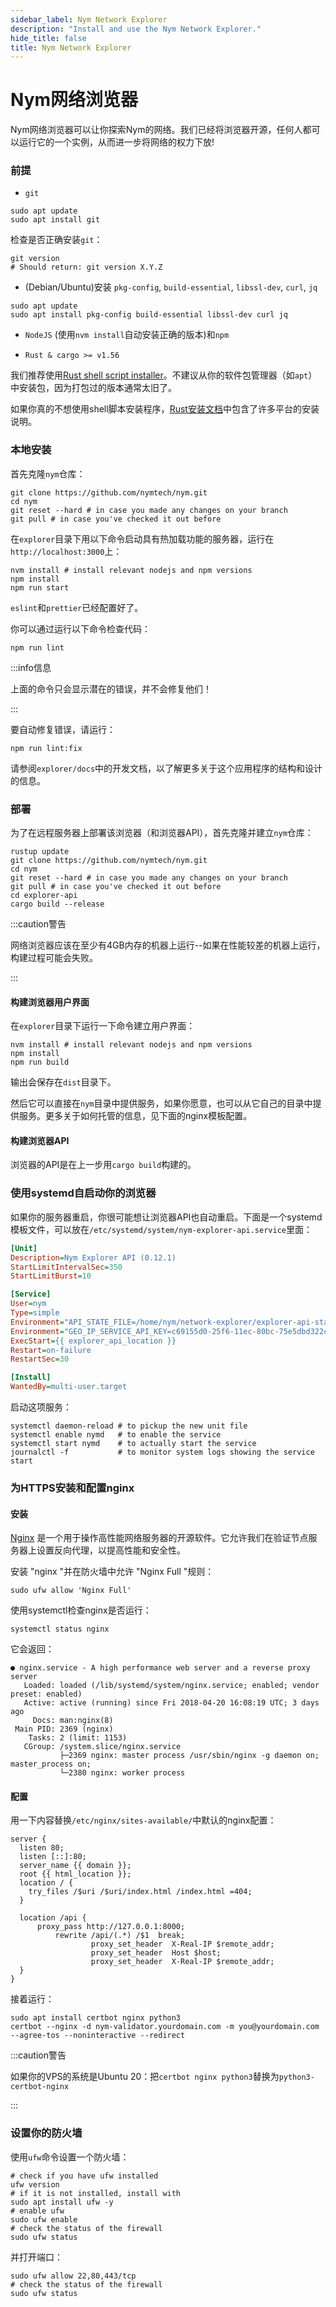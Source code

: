 ```yaml
---
sidebar_label: Nym Network Explorer
description: "Install and use the Nym Network Explorer."
hide_title: false
title: Nym Network Explorer
---
```


# Nym网络浏览器

Nym网络浏览器可以让你探索Nym的网络。我们已经将浏览器开源，任何人都可以运行它的一个实例，从而进一步将网络的权力下放! 

### 前提

- `git`

```
sudo apt update
sudo apt install git
```

检查是否正确安装`git`：

```
git version
# Should return: git version X.Y.Z
```

- (Debian/Ubuntu)安装 `pkg-config`, `build-essential`, `libssl-dev`, `curl`, `jq`

```
sudo apt update
sudo apt install pkg-config build-essential libssl-dev curl jq
```

- `NodeJS` (使用`nvm install`自动安装正确的版本)和`npm`

- `Rust & cargo >= v1.56`

我们推荐使用[Rust shell script installer](https://www.rust-lang.org/tools/install)。不建议从你的软件包管理器（如`apt`）中安装包，因为打包过的版本通常太旧了。

如果你真的不想使用shell脚本安装程序，[Rust安装文档](https://forge.rust-lang.org/infra/other-installation-methods.html)中包含了许多平台的安装说明。


### 本地安装

首先克隆`nym`仓库：

```
git clone https://github.com/nymtech/nym.git
cd nym
git reset --hard # in case you made any changes on your branch
git pull # in case you've checked it out before
```

在`explorer`目录下用以下命令启动具有热加载功能的服务器，运行在`http://localhost:3000`上：

```
nvm install # install relevant nodejs and npm versions 
npm install
npm run start
```

`eslint`和`prettier`已经配置好了。

你可以通过运行以下命令检查代码：

```
npm run lint
```

:::info信息

上面的命令只会显示潜在的错误，并不会修复他们！

:::

要自动修复错误，请运行：

```
npm run lint:fix
```

请参阅`explorer/docs`中的开发文档，以了解更多关于这个应用程序的结构和设计的信息。

### 部署

为了在远程服务器上部署该浏览器（和浏览器API），首先克隆并建立`nym`仓库：

```
rustup update
git clone https://github.com/nymtech/nym.git
cd nym
git reset --hard # in case you made any changes on your branch
git pull # in case you've checked it out before
cd explorer-api
cargo build --release
```

:::caution警告

网络浏览器应该在至少有4GB内存的机器上运行--如果在性能较差的机器上运行，构建过程可能会失败。

:::

#### 构建浏览器用户界面 

在`explorer`目录下运行一下命令建立用户界面：

```
nvm install # install relevant nodejs and npm versions 
npm install
npm run build
```

输出会保存在`dist`目录下。

然后它可以直接在`nym`目录中提供服务，如果你愿意，也可以从它自己的目录中提供服务。更多关于如何托管的信息，见下面的nginx模板配置。

#### 构建浏览器API

浏览器的API是在上一步用`cargo build`构建的。

### 使用systemd自启动你的浏览器

如果你的服务器重启，你很可能想让浏览器API也自动重启。下面是一个systemd模板文件，可以放在`/etc/systemd/system/nym-explorer-api.service`里面：

```ini
[Unit]
Description=Nym Explorer API (0.12.1)
StartLimitIntervalSec=350
StartLimitBurst=10

[Service]
User=nym
Type=simple
Environment="API_STATE_FILE=/home/nym/network-explorer/explorer-api-state.json"
Environment="GEO_IP_SERVICE_API_KEY=c69155d0-25f6-11ec-80bc-75e5dbd322c3"
ExecStart={{ explorer_api_location }}
Restart=on-failure
RestartSec=30

[Install]
WantedBy=multi-user.target
```

启动这项服务：

```
systemctl daemon-reload # to pickup the new unit file
systemctl enable nymd   # to enable the service
systemctl start nymd    # to actually start the service
journalctl -f           # to monitor system logs showing the service start
```

### 为HTTPS安装和配置nginx

#### 安装

[Nginx](https://www.nginx.com/resources/glossary/nginx/#:~:text=NGINX%20is%20open%20source%20software,%2C%20media%20streaming%2C%20and%20more.&text=In%20addition%20to%20its%20HTTP,%2C%20TCP%2C%20and%20UDP%20servers.) 是一个用于操作高性能网络服务器的开源软件。它允许我们在验证节点服务器上设置反向代理，以提高性能和安全性。

安装 "nginx "并在防火墙中允许 "Nginx Full "规则：

```
sudo ufw allow 'Nginx Full'
```

使用systemctl检查nginx是否运行：

```
systemctl status nginx
```

它会返回：

```
● nginx.service - A high performance web server and a reverse proxy server
   Loaded: loaded (/lib/systemd/system/nginx.service; enabled; vendor preset: enabled)
   Active: active (running) since Fri 2018-04-20 16:08:19 UTC; 3 days ago
     Docs: man:nginx(8)
 Main PID: 2369 (nginx)
    Tasks: 2 (limit: 1153)
   CGroup: /system.slice/nginx.service
           ├─2369 nginx: master process /usr/sbin/nginx -g daemon on; master_process on;
           └─2380 nginx: worker process
```

#### 配置

用一下内容替换`/etc/nginx/sites-available/`中默认的nginx配置：

```
server {
  listen 80;
  listen [::]:80;
  server_name {{ domain }};
  root {{ html_location }};
  location / {
    try_files /$uri /$uri/index.html /index.html =404;
  }

  location /api {
      proxy_pass http://127.0.0.1:8000;
		  rewrite /api/(.*) /$1  break;
                  proxy_set_header  X-Real-IP $remote_addr;
                  proxy_set_header  Host $host;
                  proxy_set_header  X-Real-IP $remote_addr;
  }
}
```

接着运行：

```
sudo apt install certbot nginx python3
certbot --nginx -d nym-validator.yourdomain.com -m you@yourdomain.com --agree-tos --noninteractive --redirect
```

:::caution警告

如果你的VPS的系统是Ubuntu 20：把`certbot nginx python3`替换为`python3-certbot-nginx`

:::

### 设置你的防火墙

使用`ufw`命令设置一个防火墙：

```
# check if you have ufw installed
ufw version
# if it is not installed, install with
sudo apt install ufw -y
# enable ufw
sudo ufw enable
# check the status of the firewall
sudo ufw status
```

并打开端口：

```
sudo ufw allow 22,80,443/tcp
# check the status of the firewall
sudo ufw status
```